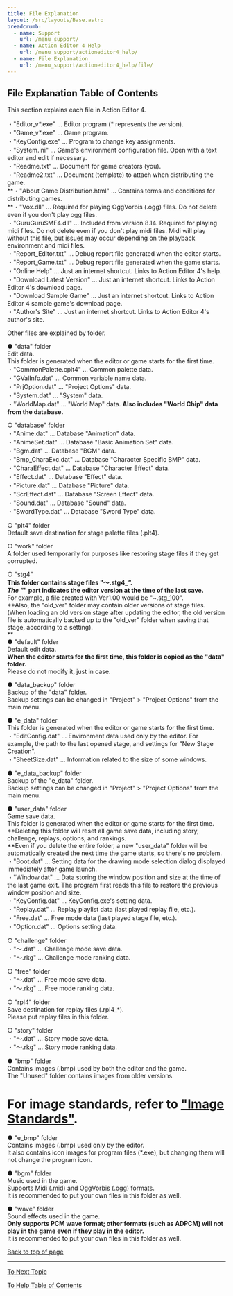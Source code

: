 ```yaml
---
title: File Explanation
layout: /src/layouts/Base.astro
breadcrumb:
  - name: Support
    url: /menu_support/
  - name: Action Editor 4 Help
    url: /menu_support/actioneditor4_help/
  - name: File Explanation
    url: /menu_support/actioneditor4_help/file/
---
```


<a name="TOP"></a>

## File Explanation Table of Contents

This section explains each file in Action Editor 4.  
  
・"Editor_v*.exe" ... Editor program (* represents the version).  
・"Game_v*.exe" ... Game program.  
・"KeyConfig.exe" ... Program to change key assignments.  
・"System.ini" ... Game's environment configuration file. Open with a text editor and edit if necessary.  
・"Readme.txt" ... Document for game creators (you).  
・"Readme2.txt" ... Document (template) to attach when distributing the game.  
**・"About Game Distribution.html" ... Contains terms and conditions for distributing games.  
**・"Vox.dll" ... Required for playing OggVorbis (.ogg) files. Do not delete even if you don't play ogg files.  
・"GuruGuruSMF4.dll" ... Included from version 8.14. Required for playing midi files. Do not delete even if you don't play midi files. Midi will play without this file, but issues may occur depending on the playback environment and midi files.  
・"Report_Editor.txt" ... Debug report file generated when the editor starts.  
・"Report_Game.txt" ... Debug report file generated when the game starts.  
・"Online Help" ... Just an internet shortcut. Links to Action Editor 4's help.  
・"Download Latest Version" ... Just an internet shortcut. Links to Action Editor 4's download page.  
・"Download Sample Game" ... Just an internet shortcut. Links to Action Editor 4 sample game's download page.  
・"Author's Site" ... Just an internet shortcut. Links to Action Editor 4's author's site.  
  
Other files are explained by folder.  
  
● "data" folder  
Edit data.  
This folder is generated when the editor or game starts for the first time.  
・"CommonPalette.cplt4" ... Common palette data.  
・"GValInfo.dat" ... Common variable name data.  
・"PrjOption.dat" ... "Project Options" data.  
・"System.dat" ... "System" data.  
・"WorldMap.dat" ... "World Map" data. **Also includes "World Chip" data from the database.**  
  
○ "database" folder  
・"Anime.dat" ... Database "Animation" data.  
・"AnimeSet.dat" ... Database "Basic Animation Set" data.  
・"Bgm.dat" ... Database "BGM" data.  
・"Bmp_CharaExc.dat" ... Database "Character Specific BMP" data.  
・"CharaEffect.dat" ... Database "Character Effect" data.  
・"Effect.dat" ... Database "Effect" data.  
・"Picture.dat" ... Database "Picture" data.  
・"ScrEffect.dat" ... Database "Screen Effect" data.  
・"Sound.dat" ... Database "Sound" data.  
・"SwordType.dat" ... Database "Sword Type" data.  
  
○ "plt4" folder  
Default save destination for stage palette files (.plt4).  
  
○ "work" folder  
A folder used temporarily for purposes like restoring stage files if they get corrupted.  
  
○ "stg4"  
**This folder contains stage files "～.stg4_*".  
The "*" part indicates the editor version at the time of the last save.**  
For example, a file created with Ver1.00 would be "~.stg_100".  
**Also, the "old_ver" folder may contain older versions of stage files.  
(When loading an old version stage after updating the editor, the old version file is automatically backed up to the "old_ver" folder when saving that stage, according to a setting).  
**  
● "default" folder  
Default edit data.  
**When the editor starts for the first time, this folder is copied as the "data" folder.**  
Please do not modify it, just in case.  
  
● "data_backup" folder  
Backup of the "data" folder.  
Backup settings can be changed in "Project" > "Project Options" from the main menu.  
  
● "e_data" folder  
This folder is generated when the editor or game starts for the first time.  
・"EditConfig.dat" ... Environment data used only by the editor. For example, the path to the last opened stage, and settings for "New Stage Creation".  
・"SheetSize.dat" ... Information related to the size of some windows.  
  
● "e_data_backup" folder  
Backup of the "e_data" folder.  
Backup settings can be changed in "Project" > "Project Options" from the main menu.  
  
● "user_data" folder  
Game save data.  
This folder is generated when the editor or game starts for the first time.  
**Deleting this folder will reset all game save data, including story, challenge, replays, options, and rankings.  
**Even if you delete the entire folder, a new "user_data" folder will be automatically created the next time the game starts, so there's no problem.  
・"Boot.dat" ... Setting data for the drawing mode selection dialog displayed immediately after game launch.  
・"Window.dat" ... Data storing the window position and size at the time of the last game exit. The program first reads this file to restore the previous window position and size.  
・"KeyConfig.dat" ... KeyConfig.exe's setting data.  
・"Replay.dat" ... Replay playlist data (last played replay file, etc.).  
・"Free.dat" ... Free mode data (last played stage file, etc.).  
・"Option.dat" ... Options setting data.  
  
○ "challenge" folder  
・"～.dat" ... Challenge mode save data.  
・"～.rkg" ... Challenge mode ranking data.  
  
○ "free" folder  
・"～.dat" ... Free mode save data.  
・"～.rkg" ... Free mode ranking data.  
  
○ "rpl4" folder  
Save destination for replay files (.rpl4_*).  
Please put replay files in this folder.  
  
○ "story" folder  
・"～.dat" ... Story mode save data.  
・"～.rkg" ... Story mode ranking data.  
  
● "bmp" folder  
Contains images (.bmp) used by both the editor and the game.  
The "Unused" folder contains images from older versions.  
# For image standards, refer to ["Image Standards"](../bmp/).  
  
● "e_bmp" folder  
Contains images (.bmp) used only by the editor.  
It also contains icon images for program files (*.exe), but changing them will not change the program icon.  
  
● "bgm" folder  
Music used in the game.  
Supports Midi (.mid) and OggVorbis (.ogg) formats.  
It is recommended to put your own files in this folder as well.  
  
● "wave" folder  
Sound effects used in the game.  
**Only supports PCM wave format; other formats (such as ADPCM) will not play in the game even if they play in the editor.**  
It is recommended to put your own files in this folder as well.  

[Back to top of page](#TOP)

---

  

[To Next Topic](../bmp/)

[To Help Table of Contents](../)